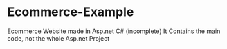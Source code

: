 # Ecommerce-Example
Ecommerce  Website made in Asp.net C# (incomplete)
It Contains the main code, not the whole Asp.net Project
